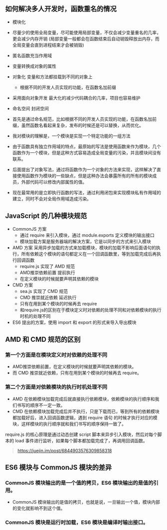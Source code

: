 ## 如何解决多人开发时，函数重名的情况
+ 模块化

+ 尽量少的使用全局变量，尽可能使用局部变量，不仅会减少变量重名的几率，更会减少内存开销
(局部变量一般都会在函数结束后自动销毁释放出内存，而全局变量会直到进程结束才会被销毁)
+ 匿名函数充当作用域
+ 变量转换成对象的属性
+ 对象化 变量和方法都挂载到不同的对象上
    + 根据不同的开发人员实现的功能，在函数名加前缀
+ 采用面向对象开发 最大化的减少代码耦合的几率，项目也容易维护
+ 命名空间 封闭空间
+ 首先是通过命名规范，比如根据不同的开发人员实现的功能，在函数名加前缀，虽然函数名看起来复杂，发布的时候还是可以替换，从而优化。


+ 我对模块的理解是，一个模块是实现一个特定功能的一组方法
+ 由于函数具有独立作用域的特点，最原始的写法是使用函数来作为模块，几个函数作为一个模块，但是这种方式容易造成全局变量的污染，并且模块间没有联系。
+ 后面提出了对象写法，通过将函数作为一个对象的方法来实现，这样解决了直接使用函数作为模块的一些缺点，但是这种办法会暴露所有的所有的模块成员，外部代码可以修改内部属性的值。
+ 现在最常用的是立即执行函数的写法，通过利用闭包来实现模块私有作用域的建立，同时不会对全局作用域造成污染。

##  JavaScript 的几种模块规范
+  CommonJS 方案
    + 通过 require 来引入模块，通过 module.exports 定义模块的输出接口
    + 模块加载方案是服务器端的解决方案，它是以同步的方式来引入模块
+  AMD 方案 采用异步加载的方式来加载模块，模块的加载不影响后面语句的执行，所有依赖这个模块的语句都定义在一个回调函数里，等到加载完成后再执行回调函数
    + require.js 实现了 AMD 规范
    + AMD推崇依赖前置 提前执行
    + 在定义模块的时候就要声明其依赖的模块
+  CMD 方案 
    + sea.js 实现了 CMD 规范
    + CMD 推崇就近依赖 延迟执行 
    + 只有在用到某个模块的时候再去 require
    + 和require.js的区别在于模块定义时对依赖的处理不同和对依赖模块的执行时机的处理不同
+ ES6 提出的方案，使用 import 和 export 的形式来导入导出模块

## AMD 和 CMD 规范的区别
### 第一个方面是在模块定义时对依赖的处理不同
+ AMD推崇依赖前置，在定义模块的时候就要声明其依赖的模块。
+ 而 CMD 推崇就近依赖，只有在用到某个模块的时候再去 require。
### 第二个方面是对依赖模块的执行时机处理不同
+ AMD 在依赖模块加载完成后就直接执行依赖模块，依赖模块的执行顺序和我们书写的顺序不一定一致。
+ CMD 在依赖模块加载完成后并不执行，只是下载而已，等到所有的依赖模块都加载好后，进入回调函数逻辑，遇到 require 语句 的时候才执行对应的模块，这样模块的执行顺序就和我们书写的顺序保持一致了。

require.js 的核心原理是通过动态创建 script 脚本来异步引入模块，然后对每个脚本的 load 事件进行监听，如果每个脚本都加载完成了，再调用回调函数。
>https://juejin.im/post/6844903576309858318
##  ES6 模块与 CommonJS 模块的差异
### CommonJS 模块输出的是一个值的拷贝，ES6 模块输出的是值的引用。
+ CommonJS 模块输出的是值的拷贝，也就是说，一旦输出一个值，模块内部的变化就影响不到这个值。
### CommonJS 模块是运行时加载，ES6 模块是编译时输出接口。

